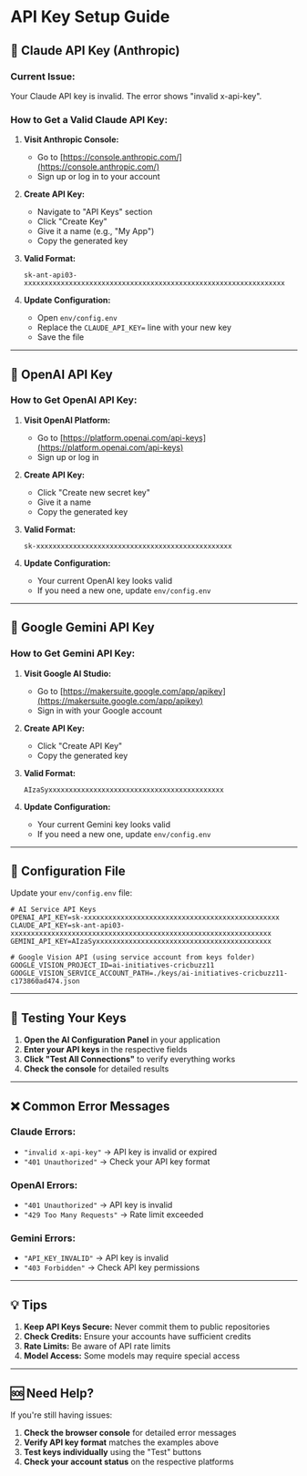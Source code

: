 # API Key Setup Guide

## 🔑 **Claude API Key (Anthropic)**

### **Current Issue:**

Your Claude API key is invalid. The error shows "invalid x-api-key".

### **How to Get a Valid Claude API Key:**

1. **Visit Anthropic Console:**

   - Go to [https://console.anthropic.com/](https://console.anthropic.com/)
   - Sign up or log in to your account

2. **Create API Key:**

   - Navigate to "API Keys" section
   - Click "Create Key"
   - Give it a name (e.g., "My App")
   - Copy the generated key

3. **Valid Format:**

   ```
   sk-ant-api03-xxxxxxxxxxxxxxxxxxxxxxxxxxxxxxxxxxxxxxxxxxxxxxxxxxxxxxxxxxxxxxxx
   ```

4. **Update Configuration:**
   - Open `env/config.env`
   - Replace the `CLAUDE_API_KEY=` line with your new key
   - Save the file

---

## 🤖 **OpenAI API Key**

### **How to Get OpenAI API Key:**

1. **Visit OpenAI Platform:**

   - Go to [https://platform.openai.com/api-keys](https://platform.openai.com/api-keys)
   - Sign up or log in

2. **Create API Key:**

   - Click "Create new secret key"
   - Give it a name
   - Copy the generated key

3. **Valid Format:**

   ```
   sk-xxxxxxxxxxxxxxxxxxxxxxxxxxxxxxxxxxxxxxxxxxxxxxxx
   ```

4. **Update Configuration:**
   - Your current OpenAI key looks valid
   - If you need a new one, update `env/config.env`

---

## 🌟 **Google Gemini API Key**

### **How to Get Gemini API Key:**

1. **Visit Google AI Studio:**

   - Go to [https://makersuite.google.com/app/apikey](https://makersuite.google.com/app/apikey)
   - Sign in with your Google account

2. **Create API Key:**

   - Click "Create API Key"
   - Copy the generated key

3. **Valid Format:**

   ```
   AIzaSyxxxxxxxxxxxxxxxxxxxxxxxxxxxxxxxxxxxxxxxxxxx
   ```

4. **Update Configuration:**
   - Your current Gemini key looks valid
   - If you need a new one, update `env/config.env`

---

## 🔧 **Configuration File**

Update your `env/config.env` file:

```env
# AI Service API Keys
OPENAI_API_KEY=sk-xxxxxxxxxxxxxxxxxxxxxxxxxxxxxxxxxxxxxxxxxxxxxxxx
CLAUDE_API_KEY=sk-ant-api03-xxxxxxxxxxxxxxxxxxxxxxxxxxxxxxxxxxxxxxxxxxxxxxxxxxxxxxxxxxxxxxxx
GEMINI_API_KEY=AIzaSyxxxxxxxxxxxxxxxxxxxxxxxxxxxxxxxxxxxxxxxxxxx

# Google Vision API (using service account from keys folder)
GOOGLE_VISION_PROJECT_ID=ai-initiatives-cricbuzz11
GOOGLE_VISION_SERVICE_ACCOUNT_PATH=./keys/ai-initiatives-cricbuzz11-c173860ad474.json
```

---

## 🧪 **Testing Your Keys**

1. **Open the AI Configuration Panel** in your application
2. **Enter your API keys** in the respective fields
3. **Click "Test All Connections"** to verify everything works
4. **Check the console** for detailed results

---

## ❌ **Common Error Messages**

### **Claude Errors:**

- `"invalid x-api-key"` → API key is invalid or expired
- `"401 Unauthorized"` → Check your API key format

### **OpenAI Errors:**

- `"401 Unauthorized"` → API key is invalid
- `"429 Too Many Requests"` → Rate limit exceeded

### **Gemini Errors:**

- `"API_KEY_INVALID"` → API key is invalid
- `"403 Forbidden"` → Check API key permissions

---

## 💡 **Tips**

1. **Keep API Keys Secure:** Never commit them to public repositories
2. **Check Credits:** Ensure your accounts have sufficient credits
3. **Rate Limits:** Be aware of API rate limits
4. **Model Access:** Some models may require special access

---

## 🆘 **Need Help?**

If you're still having issues:

1. **Check the browser console** for detailed error messages
2. **Verify API key format** matches the examples above
3. **Test keys individually** using the "Test" buttons
4. **Check your account status** on the respective platforms
